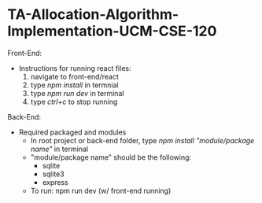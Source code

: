 # TA-Allocation-Algorithm-Implementation-UCM-CSE-120

Front-End:
* Instructions for running react files:
    1. navigate to front-end/react
    2. type *npm install* in termnial
    3. type *npm run dev* in terminal
    4. type *ctrl+c* to stop running
    
Back-End:
* Required packaged and modules
    - In root project or back-end folder, type *npm install "module/package name"* in terminal
    - "module/package name" should be the following:
       - sqlite
       - sqlite3
       - express
    - To run: npm run dev (w/ front-end running)
